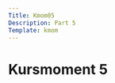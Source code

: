 ```yaml
---
Title: Kmom05
Description: Part 5
Template: kmom
---
```


<div class="kmom">

<h1>Kursmoment 5</h1>

</div>
